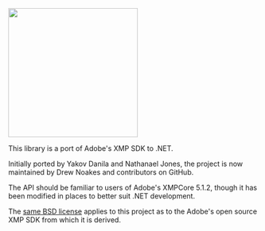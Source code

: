 ﻿<img src="https://cdn.rawgit.com/drewnoakes/xmp-core-dotnet/master/docs/logo.svg" width="260" height="260" />

This library is a port of Adobe's XMP SDK to .NET.

Initially ported by Yakov Danila and Nathanael Jones, the project is now maintained
by Drew Noakes and contributors on GitHub.

The API should be familiar to users of Adobe's XMPCore 5.1.2, though it has been modified
in places to better suit .NET development.

The [same BSD license](http://www.adobe.com/devnet/xmp/sdk/eula.html) applies to this project
as to the Adobe's open source XMP SDK from which it is derived.